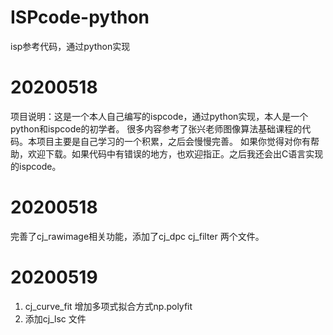 # ISPcode-python
isp参考代码，通过python实现

# 20200518
项目说明：这是一个本人自己编写的ispcode，通过python实现，本人是一个python和ispcode的初学者。
很多内容参考了张兴老师图像算法基础课程的代码。本项目主要是自己学习的一个积累，之后会慢慢完善。
如果你觉得对你有帮助，欢迎下载。如果代码中有错误的地方，也欢迎指正。之后我还会出C语言实现的ispcode。

# 20200518
完善了cj_rawimage相关功能，添加了cj_dpc cj_filter 两个文件。

# 20200519
1. cj_curve_fit 增加多项式拟合方式np.polyfit
2. 添加cj_lsc 文件
